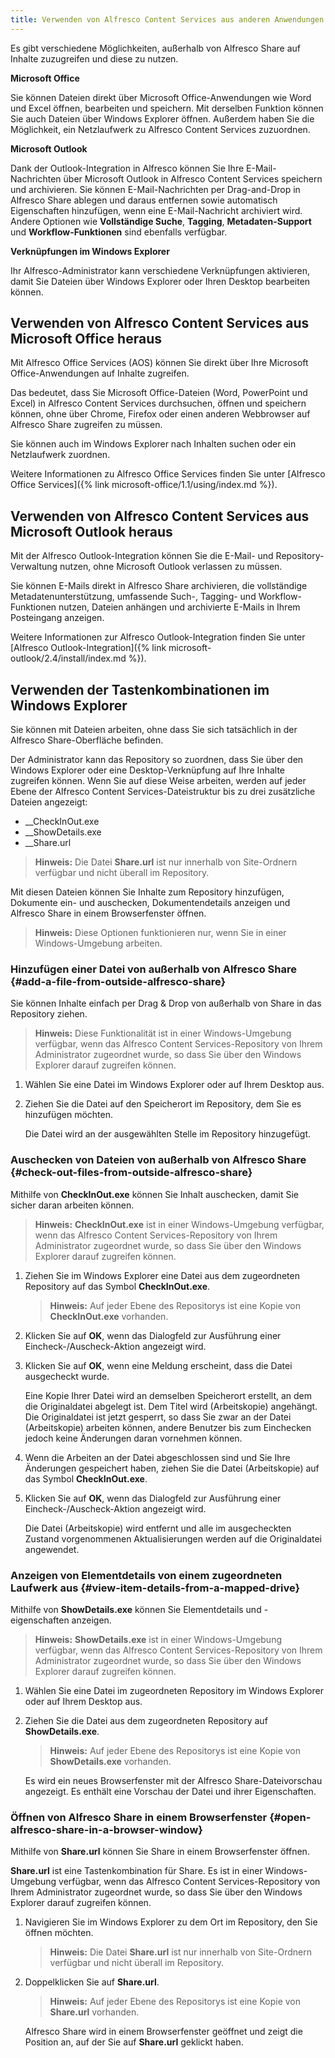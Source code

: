 ```yaml
---
title: Verwenden von Alfresco Content Services aus anderen Anwendungen heraus 
---
```


Es gibt verschiedene Möglichkeiten, außerhalb von Alfresco Share auf Inhalte zuzugreifen und diese zu nutzen.

**Microsoft Office**

Sie können Dateien direkt über Microsoft Office-Anwendungen wie Word und Excel öffnen, bearbeiten und speichern. Mit derselben Funktion können Sie auch Dateien über Windows Explorer öffnen. Außerdem haben Sie die Möglichkeit, ein Netzlaufwerk zu Alfresco Content Services zuzuordnen.

**Microsoft Outlook**

Dank der Outlook-Integration in Alfresco können Sie Ihre E-Mail-Nachrichten über Microsoft Outlook in Alfresco Content Services speichern und archivieren. Sie können E-Mail-Nachrichten per Drag-and-Drop in Alfresco Share ablegen und daraus entfernen sowie automatisch Eigenschaften hinzufügen, wenn eine E-Mail-Nachricht archiviert wird. Andere Optionen wie **Vollständige Suche**, **Tagging**, **Metadaten-Support** und **Workflow-Funktionen** sind ebenfalls verfügbar.

**Verknüpfungen im Windows Explorer**

Ihr Alfresco-Administrator kann verschiedene Verknüpfungen aktivieren, damit Sie Dateien über Windows Explorer oder Ihren Desktop bearbeiten können.

## Verwenden von Alfresco Content Services aus Microsoft Office heraus

Mit Alfresco Office Services (AOS) können Sie direkt über Ihre Microsoft Office-Anwendungen auf Inhalte zugreifen.

Das bedeutet, dass Sie Microsoft Office-Dateien (Word, PowerPoint und Excel) in Alfresco Content Services durchsuchen, öffnen und speichern können, ohne über Chrome, Firefox oder einen anderen Webbrowser auf Alfresco Share zugreifen zu müssen.

Sie können auch im Windows Explorer nach Inhalten suchen oder ein Netzlaufwerk zuordnen.

Weitere Informationen zu Alfresco Office Services finden Sie unter [Alfresco Office Services]({% link microsoft-office/1.1/using/index.md %}).

## Verwenden von Alfresco Content Services aus Microsoft Outlook heraus

Mit der Alfresco Outlook-Integration können Sie die E-Mail- und Repository-Verwaltung nutzen, ohne Microsoft Outlook verlassen zu müssen.

Sie können E-Mails direkt in Alfresco Share archivieren, die vollständige Metadatenunterstützung, umfassende Such-, Tagging- und Workflow-Funktionen nutzen, Dateien anhängen und archivierte E-Mails in Ihrem Posteingang anzeigen.

Weitere Informationen zur Alfresco Outlook-Integration finden Sie unter [Alfresco Outlook-Integration]({% link microsoft-outlook/2.4/install/index.md %}).

## Verwenden der Tastenkombinationen im Windows Explorer

Sie können mit Dateien arbeiten, ohne dass Sie sich tatsächlich in der Alfresco Share-Oberfläche befinden.

Der Administrator kann das Repository so zuordnen, dass Sie über den Windows Explorer oder eine Desktop-Verknüpfung auf Ihre Inhalte zugreifen können. Wenn Sie auf diese Weise arbeiten, werden auf jeder Ebene der Alfresco Content Services-Dateistruktur bis zu drei zusätzliche Dateien angezeigt:

-   __CheckInOut.exe
-   __ShowDetails.exe
-   __Share.url

> **Hinweis:** Die Datei **Share.url** ist nur innerhalb von Site-Ordnern verfügbar und nicht überall im Repository.

Mit diesen Dateien können Sie Inhalte zum Repository hinzufügen, Dokumente ein- und auschecken, Dokumentendetails anzeigen und Alfresco Share in einem Browserfenster öffnen.

> **Hinweis:** Diese Optionen funktionieren nur, wenn Sie in einer Windows-Umgebung arbeiten.

### Hinzufügen einer Datei von außerhalb von Alfresco Share {#add-a-file-from-outside-alfresco-share}

Sie können Inhalte einfach per Drag & Drop von außerhalb von Share in das Repository ziehen.

> **Hinweis:** Diese Funktionalität ist in einer Windows-Umgebung verfügbar, wenn das Alfresco Content Services-Repository von Ihrem Administrator zugeordnet wurde, so dass Sie über den Windows Explorer darauf zugreifen können.

1.  Wählen Sie eine Datei im Windows Explorer oder auf Ihrem Desktop aus.

2.  Ziehen Sie die Datei auf den Speicherort im Repository, dem Sie es hinzufügen möchten.

    Die Datei wird an der ausgewählten Stelle im Repository hinzugefügt.

### Auschecken von Dateien von außerhalb von Alfresco Share {#check-out-files-from-outside-alfresco-share}

Mithilfe von **CheckInOut.exe** können Sie Inhalt auschecken, damit Sie sicher daran arbeiten können.

> **Hinweis:** **CheckInOut.exe** ist in einer Windows-Umgebung verfügbar, wenn das Alfresco Content Services-Repository von Ihrem Administrator zugeordnet wurde, so dass Sie über den Windows Explorer darauf zugreifen können.

1.  Ziehen Sie im Windows Explorer eine Datei aus dem zugeordneten Repository auf das Symbol **CheckInOut.exe**.

    > **Hinweis:** Auf jeder Ebene des Repositorys ist eine Kopie von **CheckInOut.exe** vorhanden.

2.  Klicken Sie auf **OK**, wenn das Dialogfeld zur Ausführung einer Eincheck-/Auscheck-Aktion angezeigt wird.

3.  Klicken Sie auf **OK**, wenn eine Meldung erscheint, dass die Datei ausgecheckt wurde.

    Eine Kopie Ihrer Datei wird an demselben Speicherort erstellt, an dem die Originaldatei abgelegt ist. Dem Titel wird (Arbeitskopie) angehängt. Die Originaldatei ist jetzt gesperrt, so dass Sie zwar an der Datei (Arbeitskopie) arbeiten können, andere Benutzer bis zum Einchecken jedoch keine Änderungen daran vornehmen können.

4.  Wenn die Arbeiten an der Datei abgeschlossen sind und Sie Ihre Änderungen gespeichert haben, ziehen Sie die Datei (Arbeitskopie) auf das Symbol **CheckInOut.exe**.

5.  Klicken Sie auf **OK**, wenn das Dialogfeld zur Ausführung einer Eincheck-/Auscheck-Aktion angezeigt wird.

    Die Datei (Arbeitskopie) wird entfernt und alle im ausgecheckten Zustand vorgenommenen Aktualisierungen werden auf die Originaldatei angewendet.

### Anzeigen von Elementdetails von einem zugeordneten Laufwerk aus {#view-item-details-from-a-mapped-drive}

Mithilfe von **ShowDetails.exe** können Sie Elementdetails und -eigenschaften anzeigen.

> **Hinweis:** **ShowDetails.exe** ist in einer Windows-Umgebung verfügbar, wenn das Alfresco Content Services-Repository von Ihrem Administrator zugeordnet wurde, so dass Sie über den Windows Explorer darauf zugreifen können.

1.  Wählen Sie eine Datei im zugeordneten Repository im Windows Explorer oder auf Ihrem Desktop aus.

2.  Ziehen Sie die Datei aus dem zugeordneten Repository auf **ShowDetails.exe**.

    > **Hinweis:** Auf jeder Ebene des Repositorys ist eine Kopie von **ShowDetails.exe** vorhanden.

    Es wird ein neues Browserfenster mit der Alfresco Share-Dateivorschau angezeigt. Es enthält eine Vorschau der Datei und ihrer Eigenschaften.

### Öffnen von Alfresco Share in einem Browserfenster {#open-alfresco-share-in-a-browser-window}

Mithilfe von **Share.url** können Sie Share in einem Browserfenster öffnen.

**Share.url** ist eine Tastenkombination für Share. Es ist in einer Windows-Umgebung verfügbar, wenn das Alfresco Content Services-Repository von Ihrem Administrator zugeordnet wurde, so dass Sie über den Windows Explorer darauf zugreifen können.

1.  Navigieren Sie im Windows Explorer zu dem Ort im Repository, den Sie öffnen möchten.

    > **Hinweis:** Die Datei **Share.url** ist nur innerhalb von Site-Ordnern verfügbar und nicht überall im Repository.

2.  Doppelklicken Sie auf **Share.url**.

    > **Hinweis:** Auf jeder Ebene des Repositorys ist eine Kopie von **Share.url** vorhanden.

    Alfresco Share wird in einem Browserfenster geöffnet und zeigt die Position an, auf der Sie auf **Share.url** geklickt haben.
